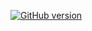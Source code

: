 [![GitHub version](https://badge.fury.io/gh/duester%2Fplaintext.svg?icon=si%3Agithub)](https://badge.fury.io/gh/duester%2Fplaintext)
